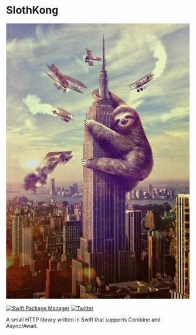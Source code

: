 # SlothKong

![SlothKong](https://raw.githubusercontent.com/dcortes22/slothkong/master/sloth.jpeg)

[![Swift Package Manager](https://img.shields.io/badge/Swift_Package_Manager-compatible-orange?style=flat-square)](https://img.shields.io/badge/Swift_Package_Manager-compatible-orange?style=flat-square)
[![Twitter](https://img.shields.io/badge/twitter-@dcortes22-blue.svg?style=flat-square)](https://twitter.com/dcortes22)

A small HTTP library written in Swift that supports Combine and Async/Await.
